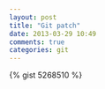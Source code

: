 ```yaml
---
layout: post
title: "Git patch"
date: 2013-03-29 10:49
comments: true
categories: git
---
```


{% gist 5268510 %}

